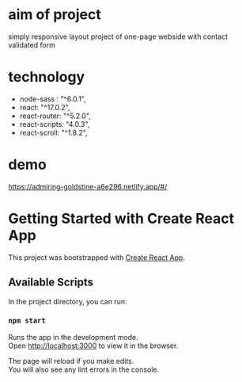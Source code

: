 # aim of project 
simply responsive layout project of one-page webside with contact validated form

# technology
 - node-sass : "^6.0.1",
 - react: "^17.0.2",
 - react-router: "^5.2.0",
 - react-scripts: "4.0.3",
 - react-scroll: "^1.8.2",


# demo

https://admiring-goldstine-a6e296.netlify.app/#/

# Getting Started with Create React App

This project was bootstrapped with [Create React App](https://github.com/facebook/create-react-app).

## Available Scripts

In the project directory, you can run:

### `npm start`

Runs the app in the development mode.\
Open [http://localhost:3000](http://localhost:3000) to view it in the browser.

The page will reload if you make edits.\
You will also see any lint errors in the console.


